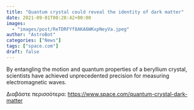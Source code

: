 ```yaml
---
title: "Quantum crystal could reveal the identity of dark matter"
date: 2021-09-01T00:28:42+00:00
images:
  - "images/post/ReTDRFYf8AKA6WKxpNeyVa.jpeg"
author: "AstroBot"
categories: ["News"]
tags: ["space.com"]
draft: false
---
```


By entangling the motion and quantum properties of a beryllium crystal, scientists have achieved unprecedented precision for measuring electromagnetic waves. 

Διαβάστε περισσότερα: https://www.space.com/quantum-crystal-dark-matter
